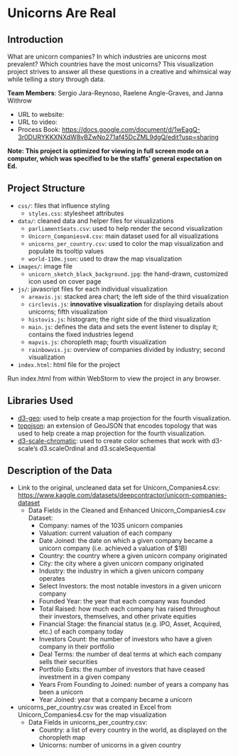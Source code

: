 # Unicorns Are Real

## Introduction
What are unicorn companies? In which industries are unicorns most prevalent?
Which countries have the most unicorns? This visualization project strives to
answer all these questions in a creative and whimsical way while
telling a story through data.

**Team Members**: Sergio Jara-Reynoso, Raelene Angle-Graves, and Janna Withrow

* URL to website: 
* URL to video: 
* Process Book: https://docs.google.com/document/d/1wEagQ-3r0DURYKKXNXdW8vBZwNo271af45DcZML9dgQ/edit?usp=sharing

**Note: This project is optimized for viewing in full screen mode on a computer, which was specified to be the staffs'
general expectation on Ed.**

## Project Structure
- `css/`: files that influence styling
  - `styles.css`: stylesheet attributes
- `data/`: cleaned data and helper files for visualizations
  - `parliamentSeats.csv`: used to help render the second visualization
  - `Unicorn_Companiesv4.csv`: main dataset used for all visualizations
  - `unicorns_per_country.csv`: used to color the map visualization and populate its tooltip values
  - `world-110m.json`: used to draw the map visualization
- `images/`: image file
  - `unicorn_sketch_black_background.jpg`: the hand-drawn, customized icon used on cover page
- `js/`: javascript files for each individual visualization
  - `areavis.js`: stacked area chart; the left side of the third visualization
  - `circlevis.js`: **innovative visualization** for displaying details about unicorns; fifth visualization
  - `histovis.js`: histogram; the right side of the third visualization
  - `main.js`: defines the data and sets the event listener to display it; contains the fixed industries legend
  - `mapvis.js`: choropleth map; fourth visualization
  - `rainbowvis.js`: overview of companies divided by industry; second visualization
- `index.html`: html file for the project 

Run index.html from within WebStorm to view the project in any browser.

## Libraries Used
  - [d3-geo](https://github.com/d3/d3-geo): used to help create a map projection for the fourth visualization.
  - [topojson](https://github.com/topojson/topojson): an extension of GeoJSON that encodes topology that was used to
    help create a map projection for the fourth visualization.
  - [d3-scale-chromatic](https://github.com/d3/d3-scale-chromatic): used to create color schemes that work with 
    d3-scale’s d3.scaleOrdinal and d3.scaleSequential

## Description of the Data
  - Link to the original, uncleaned data set for Unicorn_Companies4.csv:
    https://www.kaggle.com/datasets/deepcontractor/unicorn-companies-dataset
    - Data Fields in the Cleaned and Enhanced Unicorn_Companies4.csv Dataset:
      - Company: names of the 1035 unicorn companies
      - Valuation: current valuation of each company 
      - Date Joined: the date on which a given company became a unicorn company (i.e. achieved a valuation of $1B)
      - Country: the country where a given unicorn company originated
      - City: the city where a given unicorn company originated 
      - Industry: the industry in which a given unicorn company operates 
      - Select Investors: the most notable investors in a given unicorn company 
      - Founded Year: the year that each company was founded 
      - Total Raised: how much each company has raised throughout their investors, themselves, and other private equities 
      - Financial Stage: the financial status (e.g. IPO, Asset, Acquired, etc.) of each company today
      - Investors Count: the number of investors who have a given company in their portfolio 
      - Deal Terms: the number of deal terms at which each company sells their securities 
      - Portfolio Exits: the number of investors that have ceased investment in a given company
      - Years From Founding to Joined: number of years a company has been a unicorn
      - Year Joined: year that a company became a unicorn
  - unicorns_per_country.csv was created in Excel from Unicorn_Companies4.csv for the map visualization
    - Data Fields in unicorns_per_country.csv:
      - Country: a list of every country in the world, as displayed on the choropleth map
      - Unicorns: number of unicorns in a given country